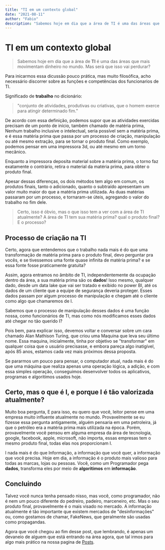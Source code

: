 ```yaml
---
title: "TI em um contexto global"
date: "2021-08-11"
author: "Fabio"
description: "Sabemos hoje em dia que a área de TI é uma das áreas que mais movimentam dinheiro no mundo. Mas será que isso vai perdurar?"
---
```


# TI em um contexto global
>Sabemos hoje em dia que a área de __TI__ é uma das áreas que mais movimentam dinheiro no mundo. Mas será que isso vai perdurar?

Para inicarmos essa dicussão pouco prática, mas muito filosófica, acho necessário discorrer sobre as funções e competências dos funcionarios de TI. 

Significado de __trabalho__ no dicionário:
>"conjunto de atividades, produtivas ou criativas, que o homem exerce para atingir determinado fim."

De acordo com essa definição, podemos supor que as atividades exercidas precisam de um ponto de início, também chamado de matéria prima, Nenhum trabalho inclusive o intelectual, seria possível sem a matéria prima, e é essa matéria prima que passa por um processo de criação, manipulação ou até mesmo extração, para se tornar o produto final. Como exemplo, podemos pensar em uma impressora 3d, ou até mesmo em um torno mecânico.

Enquanto a impressora deposita material sobre a matéria prima, o torno faz exatamente o contrário, retira o material da matéria prima, para obter o produto final.

Apesar dessas diferenças, os dois métodos tem algo em comum, os produtos finais, tanto o adicionado, quanto o subtraído apresentam um valor muito maior do que a matéria prima utilizada. As duas matérias passaram por um processo, e tornaram-se úteis, agregando o valor do trabalho no fim dele.

>Certo, isso é óbvio, mas o que isso tem a ver com a área de TI atualmente? A área de TI tem sua matéria prima? qual o produto final? E o processo?

## Processo de criação na TI
Certo, agora que entendemos que o trabalho nada mais é do que uma transformação de matéria prima para o produto final, devo perguntar pra vocês, e se tivessemos uma fonte quase infinita de matéria prima? e se essa fonte fosse praticamente gratuita?

Assim, agora entramos no âmbito de TI, independentemente da ocupação dentro da área, a sua matéria prima são os __dados__!
Isso mesmo, qualquer dado, desde um data lake que vai ser tratado e exibido no power BI, até os dados de um cliente que a equipe de segurança deveria proteger. Esses dados passam por algum processo de manipulação e chegam até o cliente como algo que chamaremos de I.

Sabemos que o processo de manipulação desses dados é uma função nossa, como funcionários de TI, mas como nós modificamos esses dados até chegar no tão querido I?

Pois bem, para explicar isso, devemos voltar e conversar sobre um cara chamado Alan Mathison Turing, que criou uma Maquina que leva seu último nome. Essa maquina, inicialmente, tinha por objetivo se "transformar" em qualquer coisa que o usuário precisasse, e embora pareça algo inatigível, após 85 anos, estamos cada vez mais próximos dessa proposta.

Se pararmos um pouco para pensar, o computador atual, nada mais é do que uma máquina que realiza apenas uma operação lógica, a adição, e com essa simples operação, conseguimos desenvolver todos os aplicativos, programas e algoritimos usados hoje.

## Certo, mas o que é I, e porque I é tão valorizada atualmente?
Muito boa pergunta, E para isso, eu quero que você, leitor pense em uma empresa muito influente atualmente no mundo.
Provavelmente se eu fizesse essa pergunta antigamente, alguém pensaria em uma petroleira, já que o petróleo era a matéria prima mais utilizada na época.
Porém, provavelmente você pensou em alguma empresa da área de tecnologia, google, facebook, apple, microsoft, não importa, essas empresas tem o mesmo produto final, todas elas nos proporcionam I.

I nada mais é do que Informação, a informação que você quer, a informação que você precisa. Hoje em dia, a informação é o produto mais valioso para todas as marcas, lojas ou pessoas. Você, como um Programador pega __dados__, transforma eles por meio de __algoritimos__ em __informação__.

## Concluindo
Talvez você nunca tenha pensado nisso, mas você, como programador, não é nem um pouco diferente do pedreiro, padeiro, marceneiro, etc. Mas o seu produto final, provavelmente é o mais visado no mercado.
A informação atualmente é tão importante que existem mercados de "desinformações" ou, como gostamos de chamar, FakeNews, que geralmente são usadas como propagandas.

Agora que você chegou ao fim desse post, que lembrando, é apenas um devaneio de alguem que está entrando na área agora, que tal irmos para algo mais prático na nossa pagina de [Posts](https://blob-pi.vercel.app/posts).